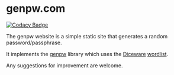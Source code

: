 # genpw.com

[![Codacy Badge](https://api.codacy.com/project/badge/Grade/1f070bb7f34445a5954a74a554968d68)](https://www.codacy.com/app/genpw/genpw-com?utm_source=github.com&utm_medium=referral&utm_content=genpw/genpw.com&utm_campaign=badger)

The genpw website is a simple static site that generates a random password/passphrase.

It implements the [genpw](https://www.npmjs.com/package/genpw) library which uses the [Diceware](http://world.std.com/~reinhold/diceware.html) [wordlist](http://world.std.com/~reinhold/diceware8k.c).

Any suggestions for improvement are welcome.
